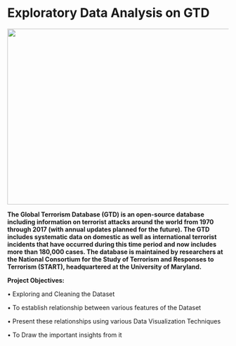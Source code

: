 
# **Exploratory Data Analysis on GTD**

<p align="center">
  <img 
    width="600"
    height="400"
    src="https://user-images.githubusercontent.com/88892880/166885560-c4f107a3-136b-47ee-99e1-f0e71c90f7a3.png"
  >
</p>

**The Global Terrorism Database (GTD) is an open-source database including information on terrorist attacks around the world from 1970 through 2017 (with annual updates planned for the future). The GTD includes systematic data on domestic as well as international terrorist incidents that have occurred during this time period and now includes more than 180,000 cases. The database is maintained by researchers at the National Consortium for the Study of Terrorism and Responses to Terrorism (START), headquartered at the University of Maryland.**

**Project Objectives:**
 
•	Exploring and Cleaning the Dataset 

•	To establish relationship between various features of the Dataset

•	Present these relationships using various Data Visualization Techniques 

•	To Draw the important insights from it
